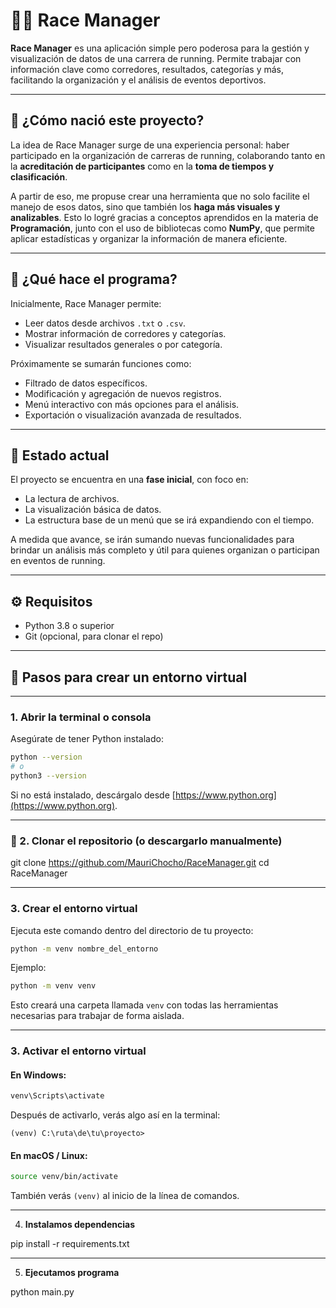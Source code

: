 # 🏃‍♂️ Race Manager

**Race Manager** es una aplicación simple pero poderosa para la gestión y visualización de datos de una carrera de running. Permite trabajar con información clave como corredores, resultados, categorías y más, facilitando la organización y el análisis de eventos deportivos.

---

## 🌟 ¿Cómo nació este proyecto?

La idea de Race Manager surge de una experiencia personal: haber participado en la organización de carreras de running, colaborando tanto en la **acreditación de participantes** como en la **toma de tiempos y clasificación**.

A partir de eso, me propuse crear una herramienta que no solo facilite el manejo de esos datos, sino que también los **haga más visuales y analizables**. Esto lo logré gracias a conceptos aprendidos en la materia de **Programación**, junto con el uso de bibliotecas como **NumPy**, que permite aplicar estadísticas y organizar la información de manera eficiente.

---

## 🔧 ¿Qué hace el programa?

Inicialmente, Race Manager permite:

- Leer datos desde archivos `.txt` o `.csv`.
- Mostrar información de corredores y categorías.
- Visualizar resultados generales o por categoría.

Próximamente se sumarán funciones como:

- Filtrado de datos específicos.
- Modificación y agregación de nuevos registros.
- Menú interactivo con más opciones para el análisis.
- Exportación o visualización avanzada de resultados.

---

## 🚧 Estado actual

El proyecto se encuentra en una **fase inicial**, con foco en:

- La lectura de archivos.
- La visualización básica de datos.
- La estructura base de un menú que se irá expandiendo con el tiempo.

A medida que avance, se irán sumando nuevas funcionalidades para brindar un análisis más completo y útil para quienes organizan o participan en eventos de running.

---

## ⚙️ Requisitos  

- Python 3.8 o superior
- Git (opcional, para clonar el repo)

---

## 🔧 Pasos para crear un entorno virtual

---

### 1. Abrir la terminal o consola
Asegúrate de tener Python instalado:

```bash
python --version
# o
python3 --version
```

Si no está instalado, descárgalo desde [https://www.python.org](https://www.python.org).

---

### 🔁 2. Clonar el repositorio (o descargarlo manualmente)

git clone https://github.com/MauriChocho/RaceManager.git
cd RaceManager

---

### 3. Crear el entorno virtual

Ejecuta este comando dentro del directorio de tu proyecto:

```bash
python -m venv nombre_del_entorno
```

Ejemplo:

```bash
python -m venv venv
```

Esto creará una carpeta llamada `venv` con todas las herramientas necesarias para trabajar de forma aislada.

---

### 3. Activar el entorno virtual

#### En Windows:
```bash
venv\Scripts\activate
```

Después de activarlo, verás algo así en la terminal:
```
(venv) C:\ruta\de\tu\proyecto>
```

#### En macOS / Linux:
```bash
source venv/bin/activate
```

También verás `(venv)` al inicio de la línea de comandos.

---

4. **Instalamos dependencias**

pip install -r requirements.txt

---

5. **Ejecutamos programa**

python main.py